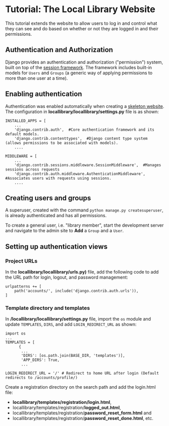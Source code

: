 # Tutorial: The Local Library Website

This tutorial extends the website to allow users to log in and control what they can see and do based on whether or not they are logged in and their permissions.

## Authentication and Authorization

Django provides an authentication and authorization ("permission") system, built on top of the [session framework](https://github.com/ornwipa/ComIT_django/blob/master/tutorial_projects/06_session_framework.md). The framework includes built-in models for `Users` and `Groups` (a generic way of applying permissions to more than one user at a time).

## Enabling authentication

Authentication was enabled automatically when creating a [skeleton website](https://github.com/ornwipa/ComIT_django/blob/master/tutorial_projects/01_skeleton_website.md). The configuration in **locallibrary/locallibrary/settings.py** file is as shown:

```
INSTALLED_APPS = [
    ...
    'django.contrib.auth',  #Core authentication framework and its default models.
    'django.contrib.contenttypes',  #Django content type system (allows permissions to be associated with models).
    ....

MIDDLEWARE = [
    ...
    'django.contrib.sessions.middleware.SessionMiddleware',  #Manages sessions across requests
    'django.contrib.auth.middleware.AuthenticationMiddleware',  #Associates users with requests using sessions.
    ....
```

## Creating users and groups

A superuser, created with the command `python manage.py createsuperuser`, is already authenticated and has all permissions.

To create a general user, i.e. "library member", start the development server and navigate to the admin site to **Add** a `Group` and a `User`.

## Setting up authentication views

### Project URLs

In the **locallibrary/locallibrary/urls.py)** file, add the following code to add the URL path for login, logout, and password management:

```
urlpatterns += [
    path('accounts/', include('django.contrib.auth.urls')),
]
```

### Template directory and templates

In **/locallibrary/locallibrary/settings.py** file, import the `os` module and update `TEMPLATES`, `DIRS`, and add `LOGIN_REDIRECT_URL` as shown:

```
import os
...
TEMPLATES = [
      {
       ...
       'DIRS': [os.path.join(BASE_DIR, 'templates')],
       'APP_DIRS': True,
       ...

LOGIN_REDIRECT_URL = '/' # Redirect to home URL after login (Default redirects to /accounts/profile/)
```

Create a registration directory on the search path and add the login.html file:
- **locallibrary/templates/registration/login.html**, 
- locallibrary/templates/registration/**logged_out.html**, 
- locallibrary/templates/registration/**password_reset_form.html** and 
- locallibrary/templates/registration/**password_reset_done.html**, etc.

